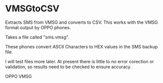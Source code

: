 # VMSGtoCSV
Extracts SMS from VMSG and converts to CSV. This works with the VMSG format output by OPPO phones.

Takes a file called "sms.vmsg".

These phones convert ASCII Characters to HEX values in the SMS backup file. 

 I will test files more later. At present there is little to no error corection or validation, so results need to be checked to ensure accuracy.


 OPPO VMSG
